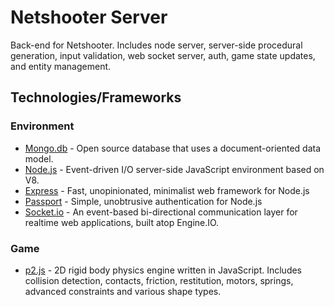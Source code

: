 # Netshooter Server

Back-end for Netshooter. Includes node server, server-side procedural generation, input validation, web socket server, auth, game state updates, and entity management.

## Technologies/Frameworks

### Environment
  - [Mongo.db](https://www.mongodb.org/) - Open source database that uses a document-oriented data model.
  - [Node.js](https://nodejs.org/) - Event-driven I/O server-side JavaScript environment based on V8.
  - [Express](http://expressjs.com/) - Fast, unopinionated, minimalist web framework for Node.js
  - [Passport](http://passportjs.org/) - Simple, unobtrusive authentication for Node.js
  - [Socket.io](http://socket.io/) -  An event-based bi-directional communication layer for realtime web applications, built atop Engine.IO.

### Game 
  - [p2.js](https://schteppe.github.io/p2.js/) - 2D rigid body physics engine written in JavaScript. Includes collision detection, contacts, friction, restitution, motors, springs, advanced constraints and various shape types.
